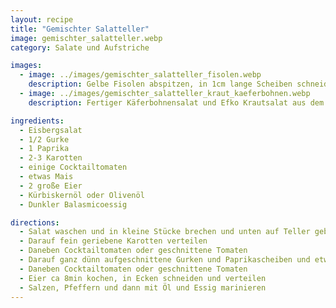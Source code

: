 ```yaml
---
layout: recipe
title: "Gemischter Salatteller"
image: gemischter_salatteller.webp
category: Salate und Aufstriche

images:
  - image: ../images/gemischter_salatteller_fisolen.webp
    description: Gelbe Fisolen abspitzen, in 1cm lange Scheiben schneiden, 10min in Wasser mit etwas Suppenwürze (oder Salzwasser?) kochen, auskühlen lassen, mit 1 Zwiebel und 1-2 Knoblauchzehen (beides fein gehackt) vermischen, Olivenöl, Balsamico. Fertig marinierten Fisolensalat auf anderen Salat und Kürbiskernöl + Balsamico. Schmeckt super!
  - image: ../images/gemischter_salatteller_kraut_kaeferbohnen.webp
    description: Fertiger Käferbohnensalat und Efko Krautsalat aus dem Glas passen auch super dazu!

ingredients:
  - Eisbergsalat
  - 1/2 Gurke
  - 1 Paprika
  - 2-3 Karotten
  - einige Cocktailtomaten
  - etwas Mais
  - 2 große Eier
  - Kürbiskernöl oder Olivenöl
  - Dunkler Balasmicoessig

directions:
  - Salat waschen und in kleine Stücke brechen und unten auf Teller geben
  - Darauf fein geriebene Karotten verteilen
  - Daneben Cocktailtomaten oder geschnittene Tomaten
  - Darauf ganz dünn aufgeschnittene Gurken und Paprikascheiben und etwas salzen
  - Daneben Cocktailtomaten oder geschnittene Tomaten
  - Eier ca 8min kochen, in Ecken schneiden und verteilen
  - Salzen, Pfeffern und dann mit Öl und Essig marinieren
---
```

